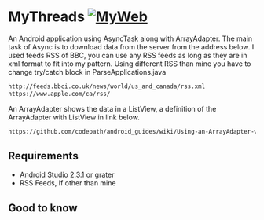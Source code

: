 # MyThreads [![MyWeb](http://marcelharvan.com/images/glyphicons-341-globe.png)](http://marcelharvan.com)
An Android application using AsyncTask along with ArrayAdapter.
The main task of Async is to download data from the server from the address below.
I used feeds RSS of BBC, you can use any RSS feeds as long as they are in xml format to fit into my pattern.
Using different RSS than mine you have to change try/catch block in ParseApplications.java

```html
http://feeds.bbci.co.uk/news/world/us_and_canada/rss.xml
https://www.apple.com/ca/rss/
```

An ArrayAdapter shows the data in a ListView,
a definition of the ArrayAdapter with ListView in link below.

```html
https://github.com/codepath/android_guides/wiki/Using-an-ArrayAdapter-with-ListView
```

## Requirements
- Android Studio 2.3.1 or grater
- RSS Feeds, If other than mine

## Good to know





